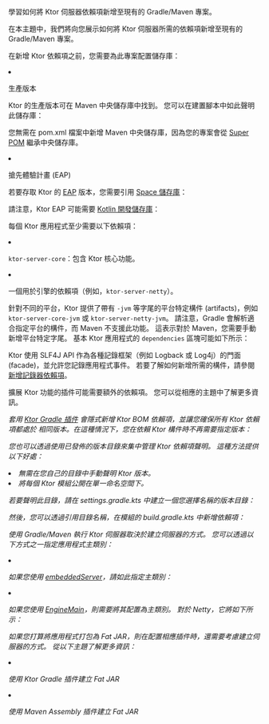 <topic xsi:noNamespaceSchemaLocation="https://resources.jetbrains.com/writerside/1.0/topic.v2.xsd"
       xmlns:xsi="http://www.w3.org/2001/XMLSchema-instance"
       title="新增伺服器依賴項"
       id="server-dependencies" help-id="Gradle">
<show-structure for="chapter" depth="2"/>
<link-summary>學習如何將 Ktor 伺服器依賴項新增至現有的 Gradle/Maven 專案。</link-summary>
<p>
    在本主題中，我們將向您展示如何將 Ktor 伺服器所需的依賴項新增至現有的 Gradle/Maven 專案。
</p>
<chapter title="配置儲存庫" id="repositories">
    <p>
        在新增 Ktor 依賴項之前，您需要為此專案配置儲存庫：
    </p>
    <list>
        <li>
            <p>
                <control>生產版本</control>
            </p>
            <p>
                Ktor 的生產版本可在 Maven 中央儲存庫中找到。
                您可以在建置腳本中如此聲明此儲存庫：
            </p>
            <tabs group="languages">
                <tab title="Gradle (Kotlin)" group-key="kotlin">
                    <code-block lang="Kotlin" code="                            repositories {&#10;                                mavenCentral()&#10;                            }"/>
                </tab>
                <tab title="Gradle (Groovy)" group-key="groovy">
                    <code-block lang="Groovy" code="                            repositories {&#10;                                mavenCentral()&#10;                            }"/>
                </tab>
                <tab title="Maven" group-key="maven">
                    <note>
                        <p>
                            您無需在 <Path>pom.xml</Path> 檔案中新增 Maven 中央儲存庫，因為您的專案會從
                            <a href="https://maven.apache.org/guides/introduction/introduction-to-the-pom.html#super-pom">Super POM</a> 繼承中央儲存庫。
                        </p>
                    </note>
                </tab>
            </tabs>
        </li>
        <li>
            <p>
                <control>搶先體驗計畫 (EAP)</control>
            </p>
            <p>
                若要存取 Ktor 的 <a href="https://ktor.io/eap/">EAP</a> 版本，您需要引用 <a href="https://maven.pkg.jetbrains.space/public/p/ktor/eap/io/ktor/">Space 儲存庫</a>：
            </p>
            <tabs group="languages">
                <tab title="Gradle (Kotlin)" group-key="kotlin">
                    <code-block lang="Kotlin" code="                            repositories {&#10;                                maven {&#10;                                    url = uri(&quot;https://maven.pkg.jetbrains.space/public/p/ktor/eap&quot;)&#10;                                }&#10;                            }"/>
                </tab>
                <tab title="Gradle (Groovy)" group-key="groovy">
                    <code-block lang="Groovy" code="                            repositories {&#10;                                maven {&#10;                                    url &quot;https://maven.pkg.jetbrains.space/public/p/ktor/eap&quot;&#10;                                }&#10;                            }"/>
                </tab>
                <tab title="Maven" group-key="maven">
                    <code-block lang="XML" code="                            &lt;repositories&gt;&#10;                                &lt;repository&gt;&#10;                                    &lt;id&gt;ktor-eap&lt;/id&gt;&#10;                                    &lt;url&gt;https://maven.pkg.jetbrains.space/public/p/ktor/eap&lt;/url&gt;&#10;                                &lt;/repository&gt;&#10;                            &lt;/repositories&gt;"/>
                </tab>
            </tabs>
            <p>
                請注意，Ktor EAP 可能需要 <a href="https://maven.pkg.jetbrains.space/kotlin/p/kotlin/dev">Kotlin 開發儲存庫</a>：
            </p>
            <tabs group="languages">
                <tab title="Gradle (Kotlin)" group-key="kotlin">
                    <code-block lang="Kotlin" code="                            repositories {&#10;                                maven {&#10;                                    url = uri(&quot;https://maven.pkg.jetbrains.space/kotlin/p/kotlin/dev&quot;)&#10;                                }&#10;                            }"/>
                </tab>
                <tab title="Gradle (Groovy)" group-key="groovy">
                    <code-block lang="Groovy" code="                            repositories {&#10;                                maven {&#10;                                    url &quot;https://maven.pkg.jetbrains.space/kotlin/p/kotlin/dev&quot;&#10;                                }&#10;                            }"/>
                </tab>
                <tab title="Maven" group-key="maven">
                    <code-block lang="XML" code="                            &lt;repositories&gt;&#10;                                &lt;repository&gt;&#10;                                    &lt;id&gt;ktor-eap&lt;/id&gt;&#10;                                    &lt;url&gt;https://maven.pkg.jetbrains.space/kotlin/p/kotlin/dev&lt;/url&gt;&#10;                                &lt;/repository&gt;&#10;                            &lt;/repositories&gt;"/>
                </tab>
            </tabs>
        </li>
    </list>
</chapter>
<chapter title="新增依賴項" id="add-ktor-dependencies">
    <chapter title="核心依賴項" id="core-dependencies">
        <p>
            每個 Ktor 應用程式至少需要以下依賴項：
        </p>
        <list>
            <li>
                <p>
                    <code>ktor-server-core</code>：包含 Ktor 核心功能。
                </p>
            </li>
            <li>
                <p>
                    一個用於<Links href="/ktor/server-engines" summary="了解處理網路請求的引擎。">引擎</Links>的依賴項（例如，<code>ktor-server-netty</code>）。
                </p>
            </li>
        </list>
        <p>
            針對不同的平台，Ktor 提供了帶有 <code>-jvm</code> 等字尾的平台特定構件 (artifacts)，例如 <code>ktor-server-core-jvm</code> 或 <code>ktor-server-netty-jvm</code>。
            請注意，Gradle 會解析適合指定平台的構件，而 Maven 不支援此功能。
            這表示對於 Maven，您需要手動新增平台特定字尾。
            基本 Ktor 應用程式的 <code>dependencies</code> 區塊可能如下所示：
        </p>
        <tabs group="languages">
            <tab title="Gradle (Kotlin)" group-key="kotlin">
                <code-block lang="Kotlin" code="                        dependencies {&#10;                            implementation(&quot;io.ktor:ktor-server-core:%ktor_version%&quot;)&#10;                            implementation(&quot;io.ktor:ktor-server-netty:%ktor_version%&quot;)&#10;                        }"/>
            </tab>
            <tab title="Gradle (Groovy)" group-key="groovy">
                <code-block lang="Groovy" code="                        dependencies {&#10;                            implementation &quot;io.ktor:ktor-server-core:%ktor_version%&quot;&#10;                            implementation &quot;io.ktor:ktor-server-netty:%ktor_version%&quot;&#10;                        }"/>
            </tab>
            <tab title="Maven" group-key="maven">
                <code-block lang="XML" code="                        &lt;dependencies&gt;&#10;                            &lt;dependency&gt;&#10;                                &lt;groupId&gt;io.ktor&lt;/groupId&gt;&#10;                                &lt;artifactId&gt;ktor-server-core-jvm&lt;/artifactId&gt;&#10;                                &lt;version&gt;%ktor_version%&lt;/version&gt;&#10;                            &lt;/dependency&gt;&#10;                            &lt;dependency&gt;&#10;                                &lt;groupId&gt;io.ktor&lt;/groupId&gt;&#10;                                &lt;artifactId&gt;ktor-server-netty-jvm&lt;/artifactId&gt;&#10;                                &lt;version&gt;%ktor_version%&lt;/version&gt;&#10;                            &lt;/dependency&gt;&#10;                        &lt;/dependencies&gt;"/>
            </tab>
        </tabs>
    </chapter>
    <chapter title="記錄依賴項" id="logging-dependency">
        <p>
            Ktor 使用 SLF4J API 作為各種記錄框架（例如 Logback 或 Log4j）的門面 (facade)，並允許您記錄應用程式事件。
            若要了解如何新增所需的構件，請參閱<a href="server-logging.md#add_dependencies">新增記錄器依賴項</a>。
        </p>
    </chapter>
    <chapter title="插件依賴項" id="plugin-dependencies">
        <p>
            擴展 Ktor 功能的<Links href="/ktor/server-plugins" summary="插件提供常見功能，例如序列化、內容編碼、壓縮等等。">插件</Links>可能需要額外的依賴項。
            您可以從相應的主題中了解更多資訊。
        </p>
    </chapter>
</chapter>
<var name="target_module" value="server"/>
<chapter title="確保 Ktor 版本一致性" id="ensure-version-consistency">
    <chapter id="using-gradle-plugin" title="使用 Ktor Gradle 插件">
        <p>
            套用 <a href="https://github.com/ktorio/ktor-build-plugins">Ktor Gradle 插件</a>
            會隱式新增 Ktor BOM 依賴項，並讓您確保所有 Ktor 依賴項都處於
            相同版本。在這種情況下，您在依賴 Ktor
            構件時不再需要指定版本：
        </p>
        <tabs group="languages">
            <tab title="Gradle (Kotlin)" group-key="kotlin">
                <code-block lang="Kotlin" code="                        plugins {&#10;                            // ...&#10;                            id(&quot;io.ktor.plugin&quot;) version &quot;%ktor_version%&quot;&#10;                        }&#10;                        dependencies {&#10;                            implementation(&quot;io.ktor:ktor-%target_module%-core&quot;)&#10;                            // ...&#10;                        }"/>
            </tab>
            <tab title="Gradle (Groovy)" group-key="groovy">
                <code-block lang="Groovy" code="                        plugins {&#10;                            // ...&#10;                            id &quot;io.ktor.plugin&quot; version &quot;%ktor_version%&quot;&#10;                        }&#10;                        dependencies {&#10;                            implementation &quot;io.ktor:ktor-%target_module%-core&quot;&#10;                            // ...&#10;                        }"/>
            </tab>
        </tabs>
    </chapter>
    <chapter id="using-version-catalog" title="使用已發佈的版本目錄">
        <p>
            您也可以透過使用已發佈的版本目錄來集中管理 Ktor 依賴項聲明。
            這種方法提供以下好處：
        </p>
        <list id="published-version-catalog-benefits">
            <li>
                無需在您自己的目錄中手動聲明 Ktor 版本。
            </li>
            <li>
                將每個 Ktor 模組公開在單一命名空間下。
            </li>
        </list>
        <p>
            若要聲明此目錄，請在
            <Path>settings.gradle.kts</Path>
            中建立一個您選擇名稱的版本目錄：
        </p>
        <code-block lang="kotlin" code="                dependencyResolutionManagement {&#10;                    versionCatalogs {&#10;                        create(&quot;ktorLibs&quot;) {&#10;                            from(&quot;io.ktor:ktor-version-catalog:%ktor_version%&quot;)&#10;                        }&#10;                    }&#10;                }"/>
        <p>
            然後，您可以透過引用目錄名稱，在模組的
            <Path>build.gradle.kts</Path>
            中新增依賴項：
        </p>
        <code-block lang="kotlin" code="                dependencies {&#10;                    implementation(ktorLibs.%target_module%.core)&#10;                    // ...&#10;                }"/>
    </chapter>
</chapter>
<chapter title="建立應用程式執行入口點" id="create-entry-point">
    <p>
        使用 Gradle/Maven <Links href="/ktor/server-run" summary="了解如何執行伺服器 Ktor 應用程式。">執行</Links> Ktor 伺服器取決於<Links href="/ktor/server-create-and-configure" summary="了解如何根據您的應用程式部署需求建立伺服器。">建立伺服器</Links>的方式。
        您可以透過以下方式之一指定應用程式主類別：
    </p>
    <list>
        <li>
            <p>
                如果您使用 <a href="#embedded-server">embeddedServer</a>，請如此指定主類別：
            </p>
            <tabs group="languages">
                <tab title="Gradle (Kotlin)" group-key="kotlin">
                    <code-block lang="Kotlin" code="                            application {&#10;                                mainClass.set(&quot;com.example.ApplicationKt&quot;)&#10;                            }"/>
                </tab>
                <tab title="Gradle (Groovy)" group-key="groovy">
                    <code-block lang="Groovy" code="                            application {&#10;                                mainClass = &quot;com.example.ApplicationKt&quot;&#10;                            }"/>
                </tab>
                <tab title="Maven" group-key="maven">
                    <code-block lang="XML" code="                            &lt;properties&gt;&#10;                                &lt;main.class&gt;com.example.ApplicationKt&lt;/main.class&gt;&#10;                            &lt;/properties&gt;"/>
                </tab>
            </tabs>
        </li>
        <li>
            <p>
                如果您使用 <a href="#engine-main">EngineMain</a>，則需要將其配置為主類別。
                對於 Netty，它將如下所示：
            </p>
            <tabs group="languages">
                <tab title="Gradle (Kotlin)" group-key="kotlin">
                    <code-block lang="Kotlin" code="                            application {&#10;                                mainClass.set(&quot;io.ktor.server.netty.EngineMain&quot;)&#10;                            }"/>
                </tab>
                <tab title="Gradle (Groovy)" group-key="groovy">
                    <code-block lang="Groovy" code="                            application {&#10;                                mainClass = &quot;io.ktor.server.netty.EngineMain&quot;&#10;                            }"/>
                </tab>
                <tab title="Maven" group-key="maven">
                    <code-block lang="XML" code="                            &lt;properties&gt;&#10;                                &lt;main.class&gt;io.ktor.server.netty.EngineMain&lt;/main.class&gt;&#10;                            &lt;/properties&gt;"/>
                </tab>
            </tabs>
        </li>
    </list>
    <note>
        <p>
            如果您打算將應用程式打包為 Fat JAR，則在配置相應插件時，還需要考慮建立伺服器的方式。
            從以下主題了解更多資訊：
        </p>
        <list>
            <li>
                <p>
                    <Links href="/ktor/server-fatjar" summary="了解如何使用 Ktor Gradle 插件建立並執行可執行 Fat JAR。">使用 Ktor Gradle 插件建立 Fat JAR</Links>
                </p>
            </li>
            <li>
                <p>
                    <Links href="/ktor/maven-assembly-plugin" summary="範例專案：tutorial-server-get-started-maven">使用 Maven Assembly 插件建立 Fat JAR</Links>
                </p>
            </li>
        </list>
    </note>
</chapter>
</topic>